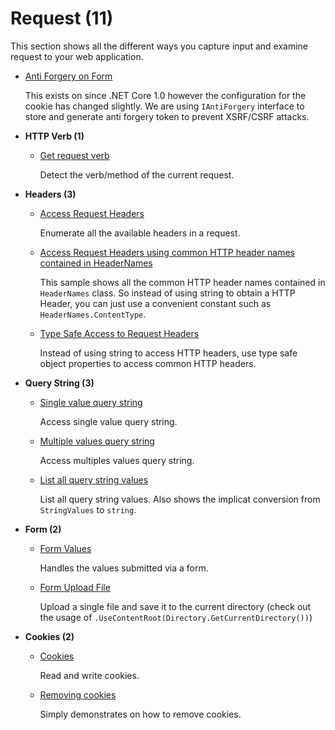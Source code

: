 # Request (11)

  This section shows all the different ways you capture input and examine request to your web application.

* [Anti Forgery on Form](/projects/request/anti-forgery)

  This exists on since .NET Core 1.0 however the configuration for the cookie has changed slightly. We are using ```IAntiForgery``` interface to store and generate anti forgery token to prevent XSRF/CSRF attacks. 


* **HTTP Verb (1)**
  * [Get request verb](/projects/request/request-verb)
    
    Detect the verb/method of the current request. 

* **Headers (3)**
  * [Access Request Headers](/projects/request/request-headers)
    
    Enumerate all the available headers in a request.

  * [Access Request Headers using common HTTP header names contained in HeaderNames](/projects/request/request-headers-names)

    This sample shows all the common HTTP header names contained in `HeaderNames` class. So instead of using string to obtain a HTTP Header, you can just use a convenient constant such as `HeaderNames.ContentType`.

  * [Type Safe Access to Request Headers](/projects/request/request-headers-typed)
    
    Instead of using string to access HTTP headers, use type safe object properties to access common HTTP headers.

* **Query String (3)**
  * [Single value query string](/projects/request/query-string-1)

    Access single value query string.

  * [Multiple values query string](/projects/request/query-string-2)

    Access multiples values query string.

  * [List all query string values](/projects/request/query-string-3)

    List all query string values. Also shows the implicat conversion from ```StringValues``` to ```string```.


* **Form (2)**

  * [Form Values](/projects/request/form-values) 
    
    Handles the values submitted via a form.

  * [Form Upload File](/projects/request/form-upload-file) 
    
    Upload a single file and save it to the current directory (check out the usage of ```.UseContentRoot(Directory.GetCurrentDirectory())```)

* **Cookies (2)**
        
    * [Cookies](/projects/request/cookies-1)

      Read and write cookies.

    * [Removing cookies](/projects/request/cookies-2)

      Simply demonstrates on how to remove cookies.
